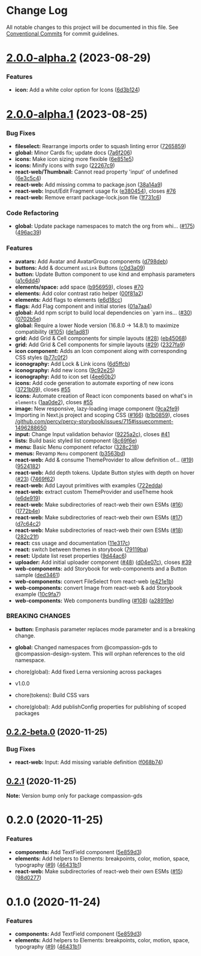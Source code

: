 # Change Log

All notable changes to this project will be documented in this file.
See [Conventional Commits](https://conventionalcommits.org) for commit guidelines.

# [2.0.0-alpha.2](https://github.com/compassion-global-experience/compassion-design-system/compare/v2.0.0-alpha.1...v2.0.0-alpha.2) (2023-08-29)

### Features

- **icon:** Add a white color option for Icons ([6d3b124](https://github.com/compassion-global-experience/compassion-design-system/commit/6d3b1241fe8f4e38c38f8e029efd29dc1a7e7dbe))

# [2.0.0-alpha.1](https://github.com/compassion-global-experience/compassion-design-system/compare/v0.2.2-beta.0...v2.0.0-alpha.1) (2023-08-25)

### Bug Fixes

- **fileselect:** Rearrange imports order to squash linting error ([7265859](https://github.com/compassion-global-experience/compassion-design-system/commit/72658591209d854c64b692f3a744a60195865714))
- **global:** Minor Cards fix; update docs ([7a6f206](https://github.com/compassion-global-experience/compassion-design-system/commit/7a6f2069b2625c38f302cad27beaca22fe467b1a))
- **icons:** Make icon sizing more flexible ([6e851e5](https://github.com/compassion-global-experience/compassion-design-system/commit/6e851e528ce1917d34b9a29490146869efffce74))
- **icons:** Minify icons with svgo ([22267c9](https://github.com/compassion-global-experience/compassion-design-system/commit/22267c9adb5fd29a80324e1bb5d1bec796d69dbd))
- **react-web/Thumbnail:** Cannot read property 'input' of undefined ([6e3c5c4](https://github.com/compassion-global-experience/compassion-design-system/commit/6e3c5c4825eb10ae214100f7fa2c3906bf376886))
- **react-web:** Add missing comma to package.json ([38a14a9](https://github.com/compassion-global-experience/compassion-design-system/commit/38a14a9df224296602f675c07352dcb7f90c6ad1))
- **react-web:** Input/Edit Fragment usage fix ([e380454](https://github.com/compassion-global-experience/compassion-design-system/commit/e380454716cbf888785a79a8042687bb793f4509)), closes [#76](https://github.com/compassion-global-experience/compassion-design-system/issues/76)
- **react-web:** Remove errant package-lock.json file ([1f731c6](https://github.com/compassion-global-experience/compassion-design-system/commit/1f731c6952f44ec560a366d1d72d7deaea504aa5))

### Code Refactoring

- **global:** Update package namespaces to match the org from whi… ([#175](https://github.com/compassion-global-experience/compassion-design-system/issues/175)) ([496ac39](https://github.com/compassion-global-experience/compassion-design-system/commit/496ac39b36944bd55bb738b9b981a8ede26904ec))

### Features

- **avatars:** Add Avatar and AvatarGroup components ([d798deb](https://github.com/compassion-global-experience/compassion-design-system/commit/d798deb05ddbc99888094b4a1cecc7ceaf35a971))
- **buttons:** Add & document `asLink` Buttons ([c0d3a09](https://github.com/compassion-global-experience/compassion-design-system/commit/c0d3a090c0e0bea069214e4b1ce31a1ac4fc91c1))
- **button:** Update Button component to use kind and emphasis parameters ([a1c6dd4](https://github.com/compassion-global-experience/compassion-design-system/commit/a1c6dd40da996a034d0fef3789dbb7547d97a302))
- **elements/space:** add space ([b956959](https://github.com/compassion-global-experience/compassion-design-system/commit/b956959223df91b061cf300329a42c76b2d31d64)), closes [#70](https://github.com/compassion-global-experience/compassion-design-system/issues/70)
- **elements:** Add color contrast ratio helper ([00f81a2](https://github.com/compassion-global-experience/compassion-design-system/commit/00f81a26472a27c6e26fd85621777a24de6b4beb))
- **elements:** Add flags to elements ([e6d18cc](https://github.com/compassion-global-experience/compassion-design-system/commit/e6d18cc4ee58ad2110c6a5b30288c9e1d1412adc))
- **flags:** Add Flag component and initial stories ([01a7aa4](https://github.com/compassion-global-experience/compassion-design-system/commit/01a7aa447bf61412e5d820f293d9f768fe026b69))
- **global:** Add npm script to build local dependencies on `yarn ins… ([#30](https://github.com/compassion-global-experience/compassion-design-system/issues/30)) ([0702b5e](https://github.com/compassion-global-experience/compassion-design-system/commit/0702b5e7bc6c6c051ee7aa9bf4f3eb162df64dd6))
- **global:** Require a lower Node version (16.8.0 → 14.8.1) to maximize compatibility ([#105](https://github.com/compassion-global-experience/compassion-design-system/issues/105)) ([de1ad81](https://github.com/compassion-global-experience/compassion-design-system/commit/de1ad810b4f67ac3f61e977115eb7ac70ff176a5))
- **grid:** Add Grid & Cell components for simple layouts ([#28](https://github.com/compassion-global-experience/compassion-design-system/issues/28)) ([eb45068](https://github.com/compassion-global-experience/compassion-design-system/commit/eb45068c1c6841f5518563e2e8f80bc4fef5ca66))
- **grid:** Add Grid & Cell components for simple layouts ([#29](https://github.com/compassion-global-experience/compassion-design-system/issues/29)) ([2327fa9](https://github.com/compassion-global-experience/compassion-design-system/commit/2327fa9741e24763704bd09a67da1e6aa068ff98))
- **icon component:** Adds an Icon component along with corresponding CSS styles ([b77c0f2](https://github.com/compassion-global-experience/compassion-design-system/commit/b77c0f2d95830b7602841ff408dd68b02ee09fd2))
- **iconography:** Add Lock & Link icons ([6d5ffcb](https://github.com/compassion-global-experience/compassion-design-system/commit/6d5ffcbdcbc9e05c9081a3f7f8fa323604d89728))
- **iconography:** Add new icons ([9c92e25](https://github.com/compassion-global-experience/compassion-design-system/commit/9c92e254b9dce37f3cac25d2d7c7ba855053f94b))
- **iconography:** Add to icon set ([4ee60b2](https://github.com/compassion-global-experience/compassion-design-system/commit/4ee60b26453226ce2160a0437568be9f23e7ae03))
- **icons:** Add code generation to automate exporting of new icons ([3721b09](https://github.com/compassion-global-experience/compassion-design-system/commit/3721b09408a15586e46b085f8d3c149fc6325387)), closes [#55](https://github.com/compassion-global-experience/compassion-design-system/issues/55)
- **icons:** Automate creation of React icon components based on what's in `elements` ([1aa0de2](https://github.com/compassion-global-experience/compassion-design-system/commit/1aa0de21c26b6d84541034971ace0afef650ded2)), closes [#55](https://github.com/compassion-global-experience/compassion-design-system/issues/55)
- **image:** New responsive, lazy-loading image component ([9ca2fe9](https://github.com/compassion-global-experience/compassion-design-system/commit/9ca2fe9e71102fe7543eb31f20c60f9d5b8315d5))
- Importing in Next.js project and scoping CSS ([#166](https://github.com/compassion-global-experience/compassion-design-system/issues/166)) ([b1b0859](https://github.com/compassion-global-experience/compassion-design-system/commit/b1b085970e0b921b9850380d98095e0eb337d9ef)), closes [/github.com/percy/percy-storybook/issues/715#issuecomment-1496288650](https://github.com//github.com/percy/percy-storybook/issues/715/issues/issuecomment-1496288650)
- **input:** Change Input validation behavior ([9225a2c](https://github.com/compassion-global-experience/compassion-design-system/commit/9225a2c743651bf6fc93103030fb7bffa30f36f4)), closes [#41](https://github.com/compassion-global-experience/compassion-design-system/issues/41)
- **lists:** Build basic styled list component ([8c69f6e](https://github.com/compassion-global-experience/compassion-design-system/commit/8c69f6e5f99f3580d2f79ef26edf3f5e046d22b1))
- **menu:** Basic Menu component refactor ([328c218](https://github.com/compassion-global-experience/compassion-design-system/commit/328c2180dc43b56438c425be7d8ca14a0f1e88e6))
- **menus:** Revamp `Menu` component ([b3563bd](https://github.com/compassion-global-experience/compassion-design-system/commit/b3563bda2e17c0a560a31d08c330c4c0c5bdb6e5))
- **react-web:** Add & consume ThemeProvider to allow definition of… ([#19](https://github.com/compassion-global-experience/compassion-design-system/issues/19)) ([9524182](https://github.com/compassion-global-experience/compassion-design-system/commit/9524182d254081f69d9d5894353c7625b96cbbeb))
- **react-web:** Add depth tokens. Update Button styles with depth on hover ([#23](https://github.com/compassion-global-experience/compassion-design-system/issues/23)) ([7469f62](https://github.com/compassion-global-experience/compassion-design-system/commit/7469f62b871e06c8dbdd6fa24c7fa2eb3bea8712))
- **react-web:** Add Layout primitives with examples ([722edda](https://github.com/compassion-global-experience/compassion-design-system/commit/722edda2ff60f9fd51a8df69b0132930563aa8bc))
- **react-web:** extract custom ThemeProvider and useTheme hook ([e6de919](https://github.com/compassion-global-experience/compassion-design-system/commit/e6de919e109d96a19e69139d28c3092f5cbc0b65))
- **react-web:** Make subdirectories of react-web their own ESMs ([#16](https://github.com/compassion-global-experience/compassion-design-system/issues/16)) ([1772b4e](https://github.com/compassion-global-experience/compassion-design-system/commit/1772b4e86aec3165e87dba7859cade3fadd769a1))
- **react-web:** Make subdirectories of react-web their own ESMs ([#17](https://github.com/compassion-global-experience/compassion-design-system/issues/17)) ([d7c64c2](https://github.com/compassion-global-experience/compassion-design-system/commit/d7c64c2479b557c2fae3846729ba4b9b63ccfe76))
- **react-web:** Make subdirectories of react-web their own ESMs ([#18](https://github.com/compassion-global-experience/compassion-design-system/issues/18)) ([282c21f](https://github.com/compassion-global-experience/compassion-design-system/commit/282c21f4a9a83f2f9fa1ea08a47a40c52b413971))
- **react:** css usage and documentation ([11e317c](https://github.com/compassion-global-experience/compassion-design-system/commit/11e317cca4ecdaa385e86d3a5571d7dca554685d))
- **react:** switch between themes in storybook ([79119ba](https://github.com/compassion-global-experience/compassion-design-system/commit/79119ba48ed3410eaebe9a91ccd076b05c2580c1))
- **reset:** Update list reset properties ([9d44ac6](https://github.com/compassion-global-experience/compassion-design-system/commit/9d44ac62728212515cb513bdaf66794bbd963ae5))
- **uploader:** Add initial uploader component ([#48](https://github.com/compassion-global-experience/compassion-design-system/issues/48)) ([d04e07c](https://github.com/compassion-global-experience/compassion-design-system/commit/d04e07cae952bdc2c3bae0a4025de6274fdb671a)), closes [#39](https://github.com/compassion-global-experience/compassion-design-system/issues/39)
- **web-components:** add Storybook for web-components and a Button sample ([ded3461](https://github.com/compassion-global-experience/compassion-design-system/commit/ded3461dda2794159d594aa6ba86ea7c1bf20280))
- **web-components:** convert FileSelect from react-web ([e421e1b](https://github.com/compassion-global-experience/compassion-design-system/commit/e421e1b05dbf56038b5cb37d3bbe50566f812b29))
- **web-components:** convert Image from react-web & add Storybook example ([10c9fa7](https://github.com/compassion-global-experience/compassion-design-system/commit/10c9fa770d49fe1d1c650368445f7046ccf58f85))
- **web-components:** Web components bundling ([#108](https://github.com/compassion-global-experience/compassion-design-system/issues/108)) ([a28919e](https://github.com/compassion-global-experience/compassion-design-system/commit/a28919e0287f78e733ff3a7840fe54594e5336ef))

### BREAKING CHANGES

- **button:** Emphasis parameter replaces mode parameter and is a breaking change.
- **global:** Changed namespaces from @compassion-gds to @compassion-design-system. This will
  orphan references to the old namespace.

- chore(global): Add fixed Lerna versioning across packages

- v1.0.0

- chore(tokens): Build CSS vars

- chore(global): Add publishConfig properties for publishing of scoped packages

## [0.2.2-beta.0](https://github.com/compassion-gds/compassion-gds/compare/v0.2.1...v0.2.2-beta.0) (2020-11-25)

### Bug Fixes

- **react-web:** Input: Add missing variable definition ([f068b74](https://github.com/compassion-gds/compassion-gds/commit/f068b744219df1bc4c327b08ddd3630fd3bc7341))

## [0.2.1](https://github.com/compassion-gds/compassion-gds/compare/v0.2.0...v0.2.1) (2020-11-25)

**Note:** Version bump only for package compassion-gds

# 0.2.0 (2020-11-25)

### Features

- **components:** Add TextField component ([5e859d3](https://github.com/compassion-gds/compassion-gds/commit/5e859d358b533f7907a4ae0ddeaefeec614e2a86))
- **elements:** Add helpers to Elements: breakpoints, color, motion, space, typography ([#9](https://github.com/compassion-gds/compassion-gds/issues/9)) ([46431b1](https://github.com/compassion-gds/compassion-gds/commit/46431b1c2f124b6cccfd26bb91f2271772717163))
- **react-web:** Make subdirectories of react-web their own ESMs ([#15](https://github.com/compassion-gds/compassion-gds/issues/15)) ([98d0277](https://github.com/compassion-gds/compassion-gds/commit/98d0277e49b722288d98ae5fff50d138fbdd531f))

# 0.1.0 (2020-11-24)

### Features

- **components:** Add TextField component ([5e859d3](https://github.com/compassion-gds/compassion-gds/commit/5e859d358b533f7907a4ae0ddeaefeec614e2a86))
- **elements:** Add helpers to Elements: breakpoints, color, motion, space, typography ([#9](https://github.com/compassion-gds/compassion-gds/issues/9)) ([46431b1](https://github.com/compassion-gds/compassion-gds/commit/46431b1c2f124b6cccfd26bb91f2271772717163))
